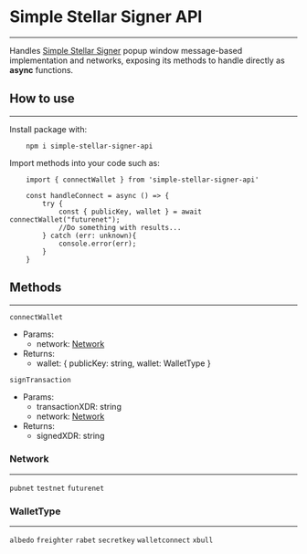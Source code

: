 # Simple Stellar Signer API
---
Handles [Simple Stellar Signer](https://github.com/ScaleMote/simple-stellar-signer) popup window message-based implementation and networks, exposing its methods to handle directly as **async** functions.

## How to use
---
Install package with:

        npm i simple-stellar-signer-api
        
Import methods into your code such as:

        import { connectWallet } from 'simple-stellar-signer-api'
        
        const handleConnect = async () => {
            try {
                const { publicKey, wallet } = await connectWallet("futurenet");
                //Do something with results...
            } catch (err: unknown){
                console.error(err);
            }
        }

## Methods
---
`connectWallet`
- Params: 
    - network: [Network](#network) 
- Returns:
   - wallet: { publicKey: string, wallet: WalletType }

`signTransaction`
- Params:
    - transactionXDR: string
    - network: [Network](#network)
- Returns:
    - signedXDR: string
### Network
---
`pubnet`
`testnet`
`futurenet`

### WalletType
---
`albedo`
`freighter`
`rabet`
`secretkey`
`walletconnect`
`xbull`
